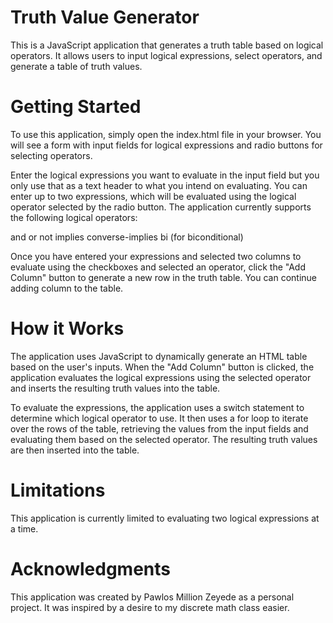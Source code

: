 # Truth Value Generator
This is a JavaScript application that generates a truth table based on logical operators. It allows users to input logical expressions, select operators, and generate a table of truth values.

# Getting Started
To use this application, simply open the index.html file in your browser. You will see a form with input fields for logical expressions and radio buttons for selecting operators.

Enter the logical expressions you want to evaluate in the input field but you only use that as a text header to what you intend on evaluating. You can enter up to two expressions, which will be evaluated using the logical operator selected by the radio button. The application currently supports the following logical operators:

and
or
not
implies
converse-implies
bi (for biconditional)

Once you have entered your expressions and selected two columns to evaluate using the checkboxes and selected an operator, click the "Add Column" button to generate a new row in the truth table. You can continue adding column to the table.

# How it Works
The application uses JavaScript to dynamically generate an HTML table based on the user's inputs. When the "Add Column" button is clicked, the application evaluates the logical expressions using the selected operator and inserts the resulting truth values into the table.

To evaluate the expressions, the application uses a switch statement to determine which logical operator to use. It then uses a for loop to iterate over the rows of the table, retrieving the values from the input fields and evaluating them based on the selected operator. The resulting truth values are then inserted into the table.

# Limitations
This application is currently limited to evaluating two logical expressions at a time. 

# Acknowledgments
This application was created by Pawlos Million Zeyede as a personal project. It was inspired by a desire to my discrete math class easier. 
